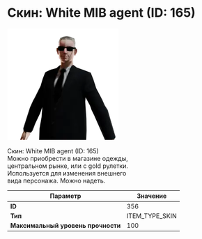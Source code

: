 # Скин: White MIB agent (ID: 165)

![Item Image](../img/356.webp?raw=true)

Скин: White MIB agent (ID: 165)<br>Можно приобрести в магазине одежды,<br>центральном рынке, или с gold рулетки.<br>Используется для изменения внешнего<br>вида персонажа. Можно надеть.


| Параметр | Значение |
|----------|----------|
| **ID** | 356 |
| **Тип** | ITEM_TYPE_SKIN |
| **Максимальный уровень прочности** | 100 |

